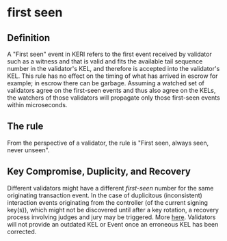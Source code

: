 # first seen
## Definition

A "First seen" event in KERI refers to the first event received by validator such as a witness and that is valid and fits the available tail sequence number in the validator's KEL, and therefore is accepted into the validator's KEL. This rule has no effect on the timing of what has arrived in escrow for example; in escrow there can be garbage. Assuming a watched set of validators agree on the first-seen events and thus also agree on the KELs, the watchers of those validators will propagate only those first-seen events within microseconds.

## The rule
From the perspective of a validator, the rule is "First seen, always seen, never unseen".

## Key Compromise, Duplicity, and Recovery 
Different validators might have a different _first-seen_ number for the same originating transaction event. In the case of duplicitous (inconsistent) interaction events originating from the controller (of the current signing key(s)), which might not be discovered until after a key rotation, a recovery process involving judges and jury may be triggered. More [here](https://trustoverip.github.io/tswg-keri-specification/#superseding-rules-for-recovery-at-a-given-location-sn-sequence-number). Validators will not provide an outdated KEL or Event once an erroneous KEL has been corrected.